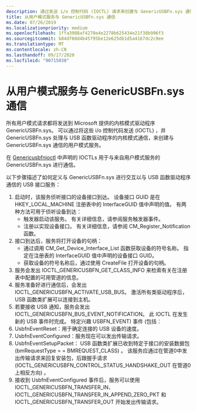 ```yaml
---
description: 通过发送 i/o 控制代码 (IOCTL) 请求来创建与 GenericUSBFn.sys 通信的用户模式服务。
title: 从用户模式服务与 GenericUSBFn.sys 通信
ms.date: 07/26/2019
ms.localizationpriority: medium
ms.openlocfilehash: 1ffa3988af4270e4e2278b625434e21f38b996f3
ms.sourcegitcommit: b84d760d4b45795be12e625db1d5a4167dc2c9ee
ms.translationtype: MT
ms.contentlocale: zh-CN
ms.lasthandoff: 09/17/2020
ms.locfileid: "90715038"
---
```

# <a name="communicating-with-genericusbfnsys-from-a-user-mode-service"></a>从用户模式服务与 GenericUSBFn.sys 通信 


所有用户模式请求都将发送到 Microsoft 提供的内核模式驱动程序 GenericUSBFn.sys。 可以通过将这些 i/o 控制代码发送 (IOCTL) ，并 GenericUSBFn.sys 处理与 USB 函数驱动程序的内核模式通信，来创建与 GenericUSBFn.sys 通信的用户模式服务。

在 [Genericusbfnioctl](/windows/win32/api/genericusbfnioctl/) 中声明的 IOCTLs 用于与来自用户模式服务的 GenericUSBFn.sys 进行通信。


以下步骤描述了如何定义与 GenericUSBFn.sys 进行交互以与 USB 函数驱动程序通信的 USB 接口服务：

1. 启动时，该服务侦听接口的设备接口到达。 设备接口 GUID 是在 HKEY_LOCAL_MACHINE 注册表中的 InterfaceGUID 值中声明的值。 有两种方法可用于侦听设备到达：
    - 触发器启动该服务。 有关详细信息，请参阅服务触发器事件。 
    - 注册以实现设备接口。 有关详细信息，请参阅 CM_Register_Notification 函数。 
2. 接口到达后，服务将打开设备的句柄： 
    - 通过调用 CM_Get_Device_Interface_List 函数获取设备的符号名称。 指定在注册表的 InterfaceGUID 值中声明的设备接口 GUID。
    - 获取设备的符号名称后，通过使用 CreateFile 打开设备的句柄。 
3. 服务会发出 IOCTL_GENERICUSBFN_GET_CLASS_INFO 来检索有关在注册表中配置的可用管道的信息。 
4. 服务准备好进行通信后，会发出 IOCTL_GENERICUSBFN_ACTIVATE_USB_BUS。 激活所有类驱动程序后，USB 函数类扩展可以连接到主机。 
5. 若要接收 USB 通知，服务会发出 IOCTL_GENERICUSBFN_BUS_EVENT_NOTIFICATION。 此 IOCTL 在发生新的 USB 事件时完成。 特定兴趣 USBFN_EVENT) 事件 (包括：
6. UsbfnEventReset：用于确定连接的 USB 设备的速度。 
7. UsbfnEventConfigured：服务现在可以发出传输请求。 
8. UsbfnEventSetupPacket： USB 函数类扩展已收到特定于接口的安装数据包 (bmRequestType = = BMREQUEST_CLASS) 。 该服务应通过在管道0中发出传输请求来回复安装包，后跟握手请求 (IOCTL_GENERICUSBFN_CONTROL_STATUS_HANDSHAKE_OUT 在管道0上相反方向) 。 
9. 接收到 UsbfnEventConfigured 事件后，服务可以使用 IOCTL_GENERICUSBFN_TRANSFER_IN、IOCTL_GENERICUSBFN_TRANSFER_IN_APPEND_ZERO_PKT 和 IOCTL_GENERICUSBFN_TRANSFER_OUT 开始发出传输请求。